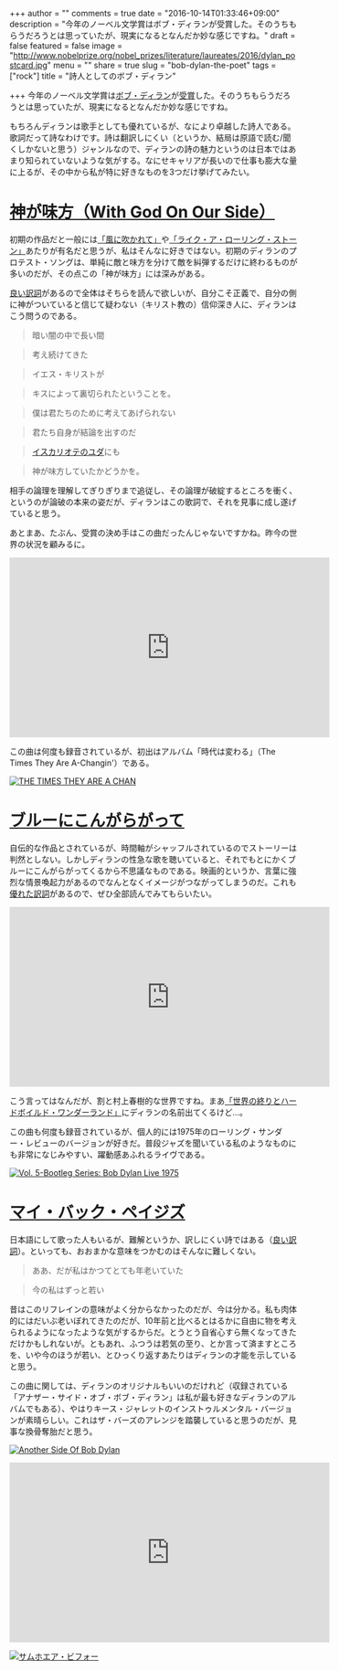 +++
author = ""
comments = true
date = "2016-10-14T01:33:46+09:00"
description = "今年のノーベル文学賞はボブ・ディランが受賞した。そのうちもらうだろうとは思っていたが、現実になるとなんだか妙な感じですね。"
draft = false
featured = false
image = "http://www.nobelprize.org/nobel_prizes/literature/laureates/2016/dylan_postcard.jpg"
menu = ""
share = true
slug = "bob-dylan-the-poet"
tags = ["rock"]
title = "詩人としてのボブ・ディラン"

+++
今年のノーベル文学賞は[ボブ・ディラン](https://ja.wikipedia.org/wiki/%E3%83%9C%E3%83%96%E3%83%BB%E3%83%87%E3%82%A3%E3%83%A9%E3%83%B3)が[受賞](http://www.asahi.com/articles/ASJBF5VGVJBFUCLV01H.html)した。そのうちもらうだろうとは思っていたが、現実になるとなんだか妙な感じですね。

もちろんディランは歌手としても優れているが、なにより卓越した詩人である。歌詞だって詩なわけです。詩は翻訳しにくい（というか、結局は原語で読む/聞くしかないと思う）ジャンルなので、ディランの詩の魅力というのは日本ではあまり知られていないような気がする。なにせキャリアが長いので仕事も膨大な量に上るが、その中から私が特に好きなものを3つだけ挙げてみたい。

# [神が味方（With God On Our Side）](https://en.wikipedia.org/wiki/With_God_on_Our_Side)

初期の作品だと一般には[「風に吹かれて」](https://ja.wikipedia.org/wiki/%E9%A2%A8%E3%81%AB%E5%90%B9%E3%81%8B%E3%82%8C%E3%81%A6_(%E3%83%9C%E3%83%96%E3%83%BB%E3%83%87%E3%82%A3%E3%83%A9%E3%83%B3%E3%81%AE%E6%9B%B2))や[「ライク・ア・ローリング・ストーン」](https://ja.wikipedia.org/wiki/%E3%83%A9%E3%82%A4%E3%82%AF%E3%83%BB%E3%82%A2%E3%83%BB%E3%83%AD%E3%83%BC%E3%83%AA%E3%83%B3%E3%82%B0%E3%83%BB%E3%82%B9%E3%83%88%E3%83%BC%E3%83%B3)あたりが有名だと思うが、私はそんなに好きではない。初期のディランのプロテスト・ソングは、単純に敵と味方を分けて敵を糾弾するだけに終わるものが多いのだが、その点この「神が味方」には深みがある。

[良い訳詞](http://protestsongs.michikusa.jp/english/dylan/withgodonourside.htm)があるので全体はそちらを読んで欲しいが、自分こそ正義で、自分の側に神がついていると信じて疑わない（キリスト教の）信仰深き人に、ディランはこう問うのである。

> 暗い闇の中で長い間

> 考え続けてきた

> イエス・キリストが

> キスによって裏切られたということを。

> 僕は君たちのために考えてあげられない

> 君たち自身が結論を出すのだ

> [イスカリオテのユダ](https://ja.wikipedia.org/wiki/%E3%82%A4%E3%82%B9%E3%82%AB%E3%83%AA%E3%82%AA%E3%83%86%E3%81%AE%E3%83%A6%E3%83%80)にも

> 神が味方していたかどうかを。

相手の論理を理解してぎりぎりまで追従し、その論理が破綻するところを衝く、というのが論破の本来の姿だが、ディランはこの歌詞で、それを見事に成し遂げていると思う。

あとまあ、たぶん、受賞の決め手はこの曲だったんじゃないですかね。昨今の世界の状況を顧みるに。

<iframe width="560" height="315" src="https://www.youtube.com/embed/BfHLYIms97A" frameborder="0" allowfullscreen></iframe>

この曲は何度も録音されているが、初出はアルバム「時代は変わる」（The Times They Are A-Changin'）である。

<a href="http://www.amazon.co.jp/exec/obidos/ASIN/B0009JK0R0/myhumangetsme-22/ref=nosim/" name="amazletlink" target="_blank"><img src="http://ecx.images-amazon.com/images/I/51YJAaXyAeL.jpg" alt="THE TIMES THEY ARE A CHAN" style="border: none;" /></a>


# [ブルーにこんがらがって](https://ja.wikipedia.org/wiki/%E3%83%96%E3%83%AB%E3%83%BC%E3%81%AB%E3%81%93%E3%82%93%E3%81%8C%E3%82%89%E3%81%8C%E3%81%A3%E3%81%A6)

自伝的な作品とされているが、時間軸がシャッフルされているのでストーリーは判然としない。しかしディランの性急な歌を聴いていると、それでもとにかくブルーにこんがらがってくるから不思議なものである。映画的というか、言葉に強烈な情景喚起力があるのでなんとなくイメージがつながってしまうのだ。これも[優れた訳詞](http://www.tapthepop.net/roots/8005)があるので、ぜひ全部読んでみてもらいたい。

<iframe width="560" height="315" src="https://www.youtube.com/embed/YwSZvHqf9qM" frameborder="0" allowfullscreen></iframe>

こう言ってはなんだが、割と村上春樹的な世界ですね。まあ<a href="http://www.amazon.co.jp/exec/obidos/ASIN/410100157X/myhumangetsme-22/ref=nosim/" name="amazletlink" target="_blank">「世界の終りとハードボイルド・ワンダーランド」</a>にディランの名前出てくるけど…。

この曲も何度も録音されているが、個人的には1975年のローリング・サンダー・レビューのバージョンが好きだ。普段ジャズを聞いている私のようなものにも非常になじみやすい、躍動感あふれるライヴである。

<a href="http://www.amazon.co.jp/exec/obidos/ASIN/B00006NT3H/myhumangetsme-22/ref=nosim/" name="amazletlink" target="_blank"><img src="http://ecx.images-amazon.com/images/I/51MaY14EgJL.jpg" alt="Vol. 5-Bootleg Series: Bob Dylan Live 1975" style="border: none;" /></a>

#  [マイ・バック・ペイジズ](https://ja.wikipedia.org/wiki/%E3%83%9E%E3%82%A4%E3%83%BB%E3%83%90%E3%83%83%E3%82%AF%E3%83%BB%E3%83%9A%E3%83%BC%E3%82%B8%E3%82%BA)

日本語にして歌った人もいるが、難解というか、訳しにくい詩ではある（[良い訳詞](http://www.nurs.or.jp/~kaien/Diary/Words/Words003.html)）。といっても、おおまかな意味をつかむのはそんなに難しくない。

> ああ、だが私はかつてとても年老いていた

> 今の私はずっと若い

昔はこのリフレインの意味がよく分からなかったのだが、今は分かる。私も肉体的にはだいぶ老いぼれてきたのだが、10年前と比べるとはるかに自由に物を考えられるようになったような気がするからだ。とうとう自省心すら無くなってきただけかもしれないが。ともあれ、ふつうは若気の至り、とか言って済ますところを、いや今のほうが若い、とひっくり返すあたりはディランの才能を示していると思う。

この曲に関しては、ディランのオリジナルもいいのだけれど（収録されている「アナザー・サイド・オブ・ボブ・ディラン」は私が最も好きなディランのアルバムでもある）、やはりキース・ジャレットのインストゥルメンタル・バージョンが素晴らしい。これはザ・バーズのアレンジを踏襲していると思うのだが、見事な換骨奪胎だと思う。

<a href="http://www.amazon.co.jp/exec/obidos/ASIN/B0001M0KFC/myhumangetsme-22/ref=nosim/" name="amazletlink" target="_blank"><img src="http://ecx.images-amazon.com/images/I/51GBYg5dUyL.jpg" alt="Another Side Of Bob Dylan" style="border: none;" /></a>

<iframe width="560" height="315" src="https://www.youtube.com/embed/dApNz2LmuxU" frameborder="0" allowfullscreen></iframe>

<a href="http://www.amazon.co.jp/exec/obidos/ASIN/B00C2WF75W/myhumangetsme-22/ref=nosim/" name="amazletlink" target="_blank"><img src="http://ecx.images-amazon.com/images/I/61Hxt1fvz-L.jpg" alt="サムホエア・ビフォー" style="border: none;" /></a>
